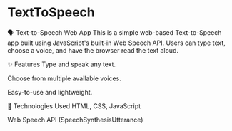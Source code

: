 # TextToSpeech
🗣️ Text-to-Speech Web App
This is a simple web-based Text-to-Speech app built using JavaScript's built-in Web Speech API. Users can type text, choose a voice, and have the browser read the text aloud.

✨ Features
Type and speak any text.

Choose from multiple available voices.

Easy-to-use and lightweight.

🚀 Technologies Used
HTML, CSS, JavaScript

Web Speech API (SpeechSynthesisUtterance)


